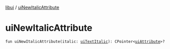 [libui](README.md) / [uiNewItalicAttribute](ui-new-italic-attribute.md)

# uiNewItalicAttribute

`fun uiNewItalicAttribute(italic: `[`uiTextItalic`](ui-text-italic.md)`): CPointer<`[`uiAttribute`](ui-attribute.md)`>?`
